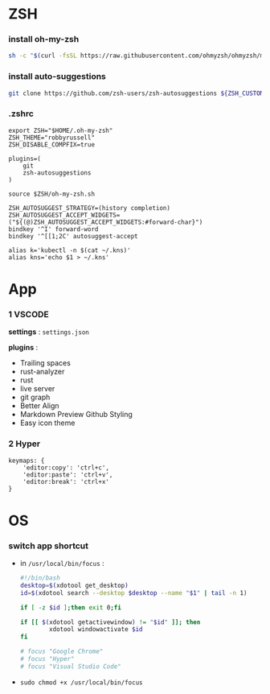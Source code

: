# ZSH
### install oh-my-zsh
```bash
sh -c "$(curl -fsSL https://raw.githubusercontent.com/ohmyzsh/ohmyzsh/master/tools/install.sh)"
```

### install auto-suggestions
```bash
git clone https://github.com/zsh-users/zsh-autosuggestions ${ZSH_CUSTOM:-~/.oh-my-zsh/custom}/plugins/zsh-autosuggestions
```

### .zshrc
```
export ZSH="$HOME/.oh-my-zsh"
ZSH_THEME="robbyrussell"
ZSH_DISABLE_COMPFIX=true

plugins=(
	git
	zsh-autosuggestions
)

source $ZSH/oh-my-zsh.sh

ZSH_AUTOSUGGEST_STRATEGY=(history completion)
ZSH_AUTOSUGGEST_ACCEPT_WIDGETS=("${(@)ZSH_AUTOSUGGEST_ACCEPT_WIDGETS:#forward-char}")
bindkey '^I' forward-word
bindkey '^[[1;2C' autosuggest-accept

alias k='kubectl -n $(cat ~/.kns)'
alias kns='echo $1 > ~/.kns'
```
# App
### 1 VSCODE
**settings** : `settings.json`

**plugins** :
- Trailing spaces
- rust-analyzer
- rust
- live server
- git graph
- Better Align
- Markdown Preview Github Styling
- Easy icon theme

### 2 Hyper
```
keymaps: {
	'editor:copy': 'ctrl+c',
	'editor:paste': 'ctrl+v',
	'editor:break': 'ctrl+x'
}
```

# OS
### switch app shortcut
- in `/usr/local/bin/focus` :
	```bash
	#!/bin/bash
	desktop=$(xdotool get_desktop)
	id=$(xdotool search --desktop $desktop --name "$1" | tail -n 1)

	if [ -z $id ];then exit 0;fi

	if [[ $(xdotool getactivewindow) != "$id" ]]; then
			xdotool windowactivate $id
	fi

	# focus "Google Chrome"
	# focus "Hyper"
	# focus "Visual Studio Code"
	```
- `sudo chmod +x /usr/local/bin/focus`

